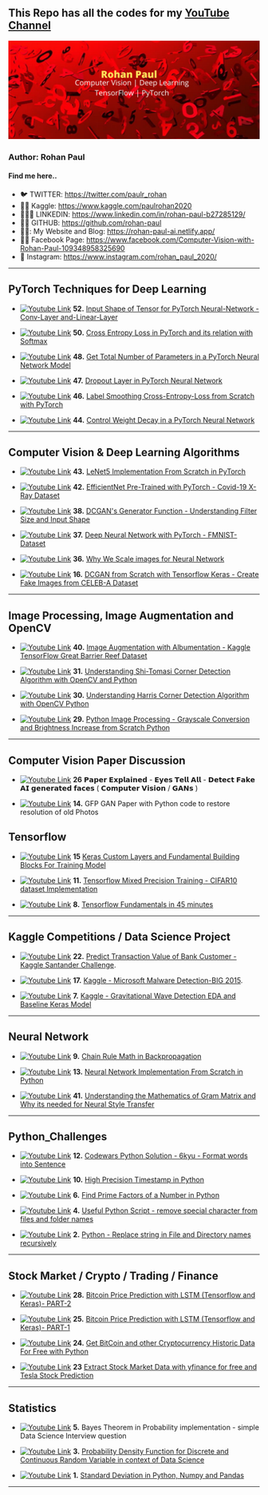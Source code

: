 ## This Repo has all the codes for my [YouTube Channel](https://www.youtube.com/channel/UC0_a8SNpTFkmVv5SLMs1CIA/featured)

[yt_cover]: /assets/Youtube_Cover_3.jpg

[![Youtube Link][yt_cover]](https://www.youtube.com/channel/UC0_a8SNpTFkmVv5SLMs1CIA/videos)

### Author: Rohan Paul

#### Find me here..

- 🐦 TWITTER: https://twitter.com/paulr_rohan
- ​👨‍🔧​ Kaggle: https://www.kaggle.com/paulrohan2020
- 👨🏻‍💼 LINKEDIN: https://www.linkedin.com/in/rohan-paul-b27285129/
- 👨‍💻 GITHUB: https://github.com/rohan-paul
- 🦾🤖: My Website and Blog: https://rohan-paul-ai.netlify.app/
- 🧑‍🦰 Facebook Page: https://www.facebook.com/Computer-Vision-with-Rohan-Paul-109348958325690
- 📸 Instagram: https://www.instagram.com/rohan_paul_2020/

---

[logo]: https://raw.githubusercontent.com/rohan-paul/MachineLearning-DeepLearning-Code-for-my-Youtube-Channel/master/assets/yt_logo.png

## PyTorch Techniques for Deep Learning

- [![Youtube Link][logo]](https://www.youtube.com/watch?v=qQ6xbv5kPxE&list=PLxqBkZuBynVQqJTE9nRM2p7Tb12TDPlnq&index=8) **52.** [Input Shape of Tensor for PyTorch Neural-Network - Conv-Layer and-Linear-Layer](https://github.com/rohan-paul/MachineLearning-DeepLearning-Code-for-my-YouTube-Channel/blob/master/PyTorch-Techniques/52-Input-Shape-of-Conv-Layer-and-Linear-Layer-of-PyTorch-Neural-Network.ipynb)

- [![Youtube Link][logo]](https://www.youtube.com/watch?v=h3M3Ob0zgkc&list=PLxqBkZuBynVRMORlFw95iNTp9aZzmmz4Y&index=7) **50.** [Cross Entropy Loss in PyTorch and its relation with Softmax](https://github.com/rohan-paul/MachineLearning-DeepLearning-Code-for-my-YouTube-Channel/blob/master/PyTorch-Techniques/50-Cross-Entropy-Loss-from-Scratch-PyTorch.ipynb)

- [![Youtube Link][logo]](https://www.youtube.com/watch?v=ae8Iz6wDKek&list=PLxqBkZuBynVQqJTE9nRM2p7Tb12TDPlnq&index=3) **48.** [Get Total Number of Parameters in a PyTorch Neural Network Model ](https://github.com/rohan-paul/MachineLearning-DeepLearning-Code-for-my-YouTube-Channel/blob/master/PyTorch-Techniques/48-get_total_number_of_parameters_of_a_neural_network_mode_pytorch.ipynb)

- [![Youtube Link][logo]](https://www.youtube.com/watch?v=ae8Iz6wDKek&list=PLxqBkZuBynVQqJTE9nRM2p7Tb12TDPlnq&index=3) **47.** [Dropout Layer in PyTorch Neural Network ](https://github.com/rohan-paul/MachineLearning-DeepLearning-Code-for-my-YouTube-Channel/blob/master/PyTorch-Techniques/47-Dropout-Layer.ipynb)

- [![Youtube Link][logo]](https://www.youtube.com/watch?v=PIpJn8TZJO8&list=PLxqBkZuBynVQqJTE9nRM2p7Tb12TDPlnq&index=2) **46.** [Label Smoothing Cross-Entropy-Loss from Scratch with PyTorch](https://github.com/rohan-paul/MachineLearning-DeepLearning-Code-for-my-YouTube-Channel/blob/master/PyTorch-Techniques/46-Label-Smoothing-CrossEntropyLoss-Scratch.ipynb)

- [![Youtube Link][logo]](https://www.youtube.com/watch?v=hZE4Nja5zKA&list=PLxqBkZuBynVQqJTE9nRM2p7Tb12TDPlnq&index=1) **44.** [Control Weight Decay in a PyTorch Neural Network](https://github.com/rohan-paul/MachineLearning-DeepLearning-Code-for-my-YouTube-Channel/blob/master/PyTorch-Techniques/44-Weight-Decay-PyTorch.ipynb)

---

## Computer Vision & Deep Learning Algorithms

- [![Youtube Link][logo]](https://youtu.be/Uq5sQUoLXpA) **43.** [LeNet5 Implementation From Scratch in PyTorch](https://github.com/rohan-paul/MachineLearning-DeepLearning-Code-for-my-YouTube-Channel/blob/master/Computer_Vision/43_LeNet5_Colab_From_Scratch_PyTorch.ipynb)

- [![Youtube Link][logo]](https://youtu.be/WJh3diVLUcY) **42.** [EfficientNet Pre-Trained with PyTorch - Covid-19 X-Ray Dataset](https://github.com/rohan-paul/MachineLearning-DeepLearning-Code-for-my-YouTube-Channel/blob/master/Computer_Vision/42-EfficientNet_Pretrained_Pytorch_Covid_19_X_Rays.ipynb)

- [![Youtube Link][logo]](https://www.youtube.com/watch?v=cFld9T5xZqo) **38.** [DCGAN's Generator Function - Understanding Filter Size and Input Shape](https://github.com/rohan-paul/MachineLearning-DeepLearning-Code-for-my-YouTube-Channel/blob/master/Computer_Vision/DCGAN_with_Tensorflow_Keras_Celeb_A_Dataset/DCGAN_Generator_Function_Understanding_Filter_Size_and_Input_Shape.ipynb)

- [![Youtube Link][logo]](https://youtu.be/D0MWQ8J8lZc) **37.** [Deep Neural Network with PyTorch - FMNIST-Dataset](https://github.com/rohan-paul/MachineLearning-DeepLearning-Code-for-my-YouTube-Channel/blob/master/Computer_Vision/FMNIST_Deep_Neural_Netork_Base_Pytorch_Model/Deep-Neural-Network-with-PyTorch-FMNIST-Dataset.ipynb)

- [![Youtube Link][logo]](https://youtu.be/CqnvNgr5050) **36.** [Why We Scale images for Neural Network](https://github.com/rohan-paul/MachineLearning-DeepLearning-Code-for-my-YouTube-Channel/blob/master/Computer_Vision/Why_We_Scale_images_for_Neural_Network/Why_We_Scale_images_for_Neural_Network.ipynb)

- [![Youtube Link][logo]](https://youtu.be/csQj1e6Oj38) **16.** [DCGAN from Scratch with Tensorflow Keras - Create Fake Images from CELEB-A Dataset](https://github.com/rohan-paul/MachineLearning-DeepLearning-Code-for-my-YouTube-Channel/blob/master/Computer_Vision/DCGAN_with_Tensorflow_Keras_Celeb_A_Dataset/DCGAN_with_Tensorflow_Keras_Celeb_A_Dataset.ipynb)

---

## Image Processing, Image Augmentation and OpenCV

- [![Youtube Link][logo]](https://youtu.be/YLzhTG1ILaY) **40.** [Image Augmentation with Albumentation - Kaggle TensorFlow Great Barrier Reef Dataset](https://github.com/rohan-paul/MachineLearning-DeepLearning-Code-for-my-YouTube-Channel/blob/master/Computer_Vision/40_Image_Augmentation_with_Albumentation_TensorFlow_Great_Barrier_Reef.ipynb)

- [![Youtube Link][logo]](https://youtu.be/DfsC4JNhsPA) **31.** [Understanding Shi-Tomasi Corner Detection Algorithm with OpenCV and Python](https://github.com/rohan-paul/MachineLearning-DeepLearning-Code-for-my-YouTube-Channel/blob/master/OpenCV_Image_Processing/Shi-Tomasi-Corner-Detection/ShiTomasiCornerDetection_GoodFeaturesToTrack.ipynb)

- [![Youtube Link][logo]](https://youtu.be/dybSaVseFoM) **30.** [Understanding Harris Corner Detection Algorithm with OpenCV Python](https://github.com/rohan-paul/MachineLearning-DeepLearning-Code-for-my-YouTube-Channel/blob/master/OpenCV_Image_Processing/Harris_Corner_Detection/Harris_Corner_Detection.ipynb)

- [![Youtube Link][logo]](https://youtu.be/I8kwtcVSEDk) **29.** [Python Image Processing - Grayscale Conversion and Brightness Increase from Scratch Python](https://github.com/rohan-paul/MachineLearning-DeepLearning-Code-for-my-YouTube-Channel/blob/master/OpenCV_Image_Processing/GrayScale_Brightness/GrayScale_Brightness.ipynb)

---

## Computer Vision Paper Discussion

- [![Youtube Link][logo]](https://youtu.be/clkFRyecQFw?list=PLxqBkZuBynVRRf6STJ4A2Rrd-qo6oMleO) **26** 𝗣𝗮𝗽𝗲𝗿 𝗘𝘅𝗽𝗹𝗮𝗶𝗻𝗲𝗱 - 𝗘𝘆𝗲𝘀 𝗧𝗲𝗹𝗹 𝗔𝗹𝗹 - 𝗗𝗲𝘁𝗲𝗰𝘁 𝗙𝗮𝗸𝗲 𝗔𝗜 𝗴𝗲𝗻𝗲𝗿𝗮𝘁𝗲𝗱 𝗳𝗮𝗰𝗲𝘀 ( 𝗖𝗼𝗺𝗽𝘂𝘁𝗲𝗿 𝗩𝗶𝘀𝗶𝗼𝗻 / 𝗚𝗔𝗡𝘀 )

- [![Youtube Link][logo]](https://youtu.be/d9ggCKl7sNQ) **14.** GFP GAN Paper with Python code to restore resolution of old Photos

## Tensorflow

- [![Youtube Link][logo]](https://youtu.be/DNjqRL4NYTU?list=PLxqBkZuBynVQLW_TF7iIUKsWVCG-hCQFz) **15** [Keras Custom Layers and Fundamental Building Blocks For Training Model](https://github.com/rohan-paul/MachineLearning-DeepLearning-Code-for-my-YouTube-Channel/blob/master/TensorFlow/Keras_Custom_Layers_Building_Blocks/Keras_Custom_Layers_Building_Blocks.ipynb)

- [![Youtube Link][logo]](https://youtu.be/Kvy65eGF2Bs) **11.** [Tensorflow Mixed Precision Training - CIFAR10 dataset Implementation](https://github.com/rohan-paul/MachineLearning-DeepLearning-Code-for-my-YouTube-Channel/blob/master/TensorFlow/mixed-precision_training/mixed-precision_training.py)

- [![Youtube Link][logo]](https://youtu.be/UNfxShN6vp4) **8.** [Tensorflow Fundamentals in 45 minutes](https://github.com/rohan-paul/MachineLearning-DeepLearning-Code-for-my-Youtube-Channel/blob/master/TensorFlow/TF_Fundaments_YT/Fundamentals_TF_v1_YT.ipynb)

---

## Kaggle Competitions / Data Science Project

- [![Youtube Link][logo]](https://bit.ly/2Z2PUXl) **22.** [Predict Transaction Value of Bank Customer - Kaggle Santander Challenge](https://github.com/rohan-paul/MachineLearning-DeepLearning-Code-for-my-YouTube-Channel/blob/master/Kaggle_Competition/Santander-Kg-Value-Prediction-Challenge/NoteBooks/Santender_v3.ipynb).

- [![Youtube Link][logo]](https://youtu.be/QI0qjDfMtAw) **17.** [Kaggle - Microsoft Malware Detection-BIG 2015](https://github.com/rohan-paul/MachineLearning-DeepLearning-Code-for-my-YouTube-Channel/blob/master/Kaggle_Competition/Microsoft_Malware_Classification_BIG_2015/Microsoft_Malware_BIG_2015_Kaggle.ipynb).

- [![Youtube Link][logo]](https://youtu.be/UeI4-kyuAwI) **7.** [Kaggle - Gravitational Wave Detection EDA and Baseline Keras Model](https://github.com/rohan-paul/MachineLearning-DeepLearning-Code-for-my-Youtube-Channel/blob/master/Kaggle_Competition/Gravitational_Waves/EDA_CQT_Keras_Baseline.ipynb)

---

## Neural Network

- [![Youtube Link][logo]](https://youtu.be/arm9wLAk44A) **9.** [Chain Rule Math in Backpropagation](https://rohan-paul-ai.netlify.app/blog/post/neural-networkimplementing-backpropagation-using-the-chain-rule)

- [![Youtube Link][logo]](https://youtu.be/QQkrIlISzP0) **13.** [Neural Network Implementation From Scratch in Python](https://github.com/rohan-paul/MachineLearning-DeepLearning-Code-for-my-YouTube-Channel/blob/master/Neural_Network/Neural_Network_Forward_and_Back_Propagation_Implementation_From_Scratch_Sept_2021/neural_network_from_scratch.py)

- [![Youtube Link][logo]](https://youtu.be/AIK6Gi3NUhI?list=PLxqBkZuBynVRyOJs4RWmB_fKlOVe5S8CR) **41.** [Understanding the Mathematics of Gram Matrix and Why its needed for Neural Style Transfer](https://github.com/rohan-paul/MachineLearning-DeepLearning-Code-for-my-YouTube-Channel/blob/master/Computer_Vision/41-GramMatrixForNeuralStyleTransfer.ipynb)

---

## Python_Challenges

- [![Youtube Link][logo]](https://youtu.be/41scxhCAs08) **12.** [Codewars Python Solution - 6kyu - Format words into Sentence](https://github.com/rohan-paul/MachineLearning-DeepLearning-Code-for-my-Youtube-Channel/blob/master/Python_Challenges/Codewar-solutions/6kyu/format_words_into_a_sentence.py)

- [![Youtube Link][logo]](https://youtu.be/dO0g081YOxw) **10.** [High Precision Timestamp in Python](https://github.com/rohan-paul/MachineLearning-DeepLearning-Code-for-my-Youtube-Channel/blob/master/Python_Challenges/Python_Best_Practices/high-precision-clock-in-python.py)

- [![Youtube Link][logo]](https://youtu.be/ys2-9rMLesc) **6.** [Find Prime Factors of a Number in Python](https://github.com/rohan-paul/MachineLearning-DeepLearning-Code-for-my-Youtube-Channel/tree/master/Python_Challenges/Prime-Numbers)

- [![Youtube Link][logo]](https://youtu.be/XI1FA1dehxk) **4.** [Useful Python Script - remove special character from files and folder names](https://github.com/rohan-paul/MachineLearning-DeepLearning-Code-for-my-Youtube-Channel/blob/master/Python_Challenges/File_System/remove-special-character-with-isalpha.py)

- [![Youtube Link][logo]](https://youtu.be/W2afuQ1-cNs) **2.** [Python - Replace string in File and Directory names recursively](https://github.com/rohan-paul/MachineLearning-DeepLearning-Code-for-my-Youtube-Channel/blob/master/Python_Challenges/File_System/Python-Replace-String-in-File-Directory/python-Replace-String-in-File-Directory-Recursively.py)

---

## Stock Market / Crypto / Trading / Finance

- [![Youtube Link][logo]](https://youtu.be/r2Ee1HGs41I) **28.** [Bitcoin Price Prediction with LSTM (Tensorflow and Keras)- PART-2](https://github.com/rohan-paul/MachineLearning-DeepLearning-Code-for-my-YouTube-Channel/blob/master/Finance_Stock_Crypto_Trading/Bitcoin_Price_Prediction_with_LSTM.ipynb)

- [![Youtube Link][logo]](https://youtu.be/blOLAVz9UhQ) **25.** [Bitcoin Price Prediction with LSTM (Tensorflow and Keras)- PART-1](https://github.com/rohan-paul/MachineLearning-DeepLearning-Code-for-my-YouTube-Channel/blob/master/Finance_Stock_Crypto_Trading/Bitcoin_Price_Prediction_with_LSTM.ipynb)

- [![Youtube Link][logo]](https://bit.ly/3mwv2kJ) **24.** [Get BitCoin and other Cryptocurrency Historic Data For Free with Python](https://github.com/rohan-paul/MachineLearning-DeepLearning-Code-for-my-YouTube-Channel/blob/master/Finance_Stock_Crypto_Trading/Historic_Crypto.ipynb)

- [![Youtube Link][logo]](https://youtu.be/_3rIOGR-jh0?list=PLxqBkZuBynVR0Tw4dRwhpBcVBwePdLv8y) **23** [Extract Stock Market Data with yfinance for free and Tesla Stock Prediction](https://github.com/rohan-paul/MachineLearning-DeepLearning-Code-for-my-YouTube-Channel/blob/master/Finance_Stock_Crypto_Trading/yfinance_stock_data_pulling_TESLA_price_prediction_with_Time_Series.ipynb)

---

## Statistics

- [![Youtube Link][logo]](https://youtu.be/vQ3Bpgeo7Ik) **5.** Bayes Theorem in Probability implementation - simple Data Science Interview question

- [![Youtube Link][logo]](https://youtu.be/s1pgr_XHCkM) **3.** [Probability Density Function for Discrete and Continuous Random Variable in context of Data Science](https://github.com/rohan-paul/MachineLearning-DeepLearning-Code-for-my-Youtube-Channel/blob/master/Statistics/Discrete-vs-Continuous-Prob-Distributions/continuous-random_variable-pdf-interpretation.ipynb)

- [![Youtube Link][logo]](https://youtu.be/w2WrskWX60o) **1.** [Standard Deviation in Python, Numpy and Pandas](https://github.com/rohan-paul/MachineLearning-DeepLearning-Code-for-my-Youtube-Channel/tree/master/Statistics/Standard-Deviation)

---
